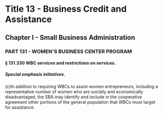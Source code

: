 
# Title 13 - Business Credit and Assistance
## Chapter I - Small Business Administration
### PART 131 - WOMEN'S BUSINESS CENTER PROGRAM
#### § 131.330 WBC services and restrictions on services.
##### Special emphasis initiatives.

(c)In addition to requiring WBCs to assist women entrepreneurs, including a representative number of women who are socially and economically disadvantaged, the SBA may identify and include in the cooperative agreement other portions of the general population that WBCs must target for assistance.
